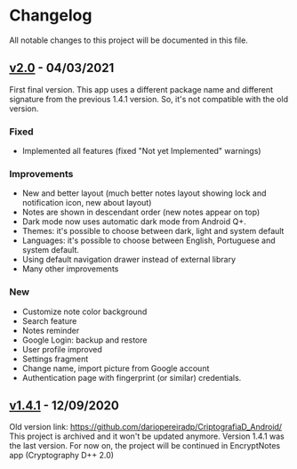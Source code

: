 # Changelog

All notable changes to this project will be documented in this file.

## [v2.0] - 04/03/2021
First final version. This app uses a different package name and different signature from the previous
1.4.1 version. So, it's not compatible with the old version.

### Fixed
- Implemented all features (fixed "Not yet Implemented" warnings)

### Improvements
- New and better layout (much better notes layout showing lock and notification icon, new about layout)
- Notes are shown in descendant order (new notes appear on top)
- Dark mode now uses automatic dark mode from Android Q+.
- Themes: it's possible to choose between dark, light and system default
- Languages: it's possible to choose between English, Portuguese and system default.
- Using default navigation drawer instead of external library
- Many other improvements

### New
- Customize note color background
- Search feature
- Notes reminder
- Google Login: backup and restore
- User profile improved
- Settings fragment
- Change name, import picture from Google account
- Authentication page with fingerprint (or similar) credentials.


## [v1.4.1] - 12/09/2020
Old version link: https://github.com/dariopereiradp/CriptografiaD_Android/
This project is archived and it won't be updated anymore. Version 1.4.1 was the last version.
For now on, the project will be continued in EncryptNotes app (Cryptography D++ 2.0)

[v2.0]: https://github.com/dariopereiradp/EncryptNotes/releases/tag/v2.0
[v1.4.1]: https://github.com/dariopereiradp/CriptografiaD_Android/releases/tag/v.1.4.1
